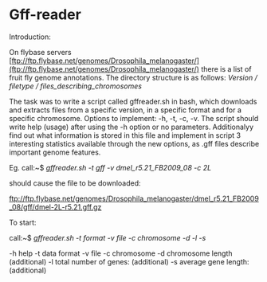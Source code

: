 # Gff-reader

Introduction:

On flybase servers [ftp://ftp.flybase.net/genomes/Drosophila_melanogaster/](ftp://ftp.flybase.net/genomes/Drosophila_melanogaster/)
there is a list of fruit fly genome annotations. The directory structure is as follows:
*Version / filetype / files_describing_chromosomes*

The task was to write a script called gffreader.sh in bash, which downloads and extracts files from a specific version, in a specific format and
for a specific chromosome. Options to implement: -h, -t, -c, -v. The script should write help (usage) after using the -h option or no parameters. 
Additionalyy find out what information is stored in this file and implement in script 3 interesting statistics available through the new options, as .gff files describe important genome features.

Eg.
call:~$ *gffreader.sh -t gff -v dmel_r5.21_FB2009_08 -c 2L*

should cause the file to be downloaded:

ftp://ftp.flybase.net/genomes/Drosophila_melanogaster/dmel_r5.21_FB2009_08/gff/dmel-2L-r5.21.gff.gz

To start:

call:~$ *gffreader.sh -t format -v file -c chromosome -d -l -s*

 -h help
 -t data format 
 -v file
 -c chromosome
 -d chromosome length (additional)
 -l total number of genes: (additional)
 -s average gene length: (additional)
 

